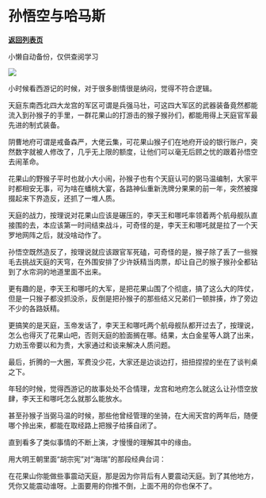 # 孙悟空与哈马斯

[**返回列表页**](/gzh/政事堂2019)

小懒自动备份，仅供查阅学习

![](https://mmbiz.qpic.cn/mmbiz_jpg/rxhS23yu8cMHMPfmSEuSDiawtEStCAjbibtQOeicGAmmoz1dHyxLx2Rj64W2dNkEo1p7gic4AgAJdhQ8ibyiaclH5eRw/640?wx_fmt=jpeg)

小时候看西游记的时候，对于很多剧情很是纳闷，觉得不符合逻辑。  

天庭东南西北四大龙宫的军区可谓是兵强马壮，可这四大军区的武器装备竟然都能流入到孙猴子的手里，一群花果山的打游击的猴子猴孙们，都能用得上天庭官军最先进的制式装备。

阴曹地府可谓是戒备森严，大佬云集，可花果山猴子们在地府开设的银行账户，突然数字就被人修改了，几乎无上限的额度，让他们可以毫无后顾之忧的跟着孙悟空去闹革命。

花果山的野猴子平时也就小大小闹，孙猴子也有个天庭认可的弼马温编制，大家平时都相安无事，可为啥在蟠桃大宴，各路神仙重新洗牌分果果的前一年，突然被撺掇起来下界造反，还抓了一堆人质。

天庭的战力，按理说对花果山应该是碾压的，李天王和哪吒率领着两个航母舰队直接围的去，本应该第一时间结束战斗，可奇怪的是，李天王和哪吒就是拉了一个天罗地网阵之后，就没啥动作了。  

孙悟空既然造反了，按理说就应该跟官军死磕，可奇怪的是，猴子除了丢了一些猴毛去挑战天庭的天穹，在外围安排了少许妖精当肉票，却让自己的猴子猴孙全都钻到了水帘洞的地道里面不出来。

更有趣的是，李天王和哪吒的大军，是把花果山围了个彻底，搞了这么大的阵仗，但是一只猴子都没抓没杀，反倒是把孙猴子的那些结义兄弟们一顿胖揍，炸了旁边不少的各路妖精。  

更搞笑的是天庭，玉帝发话了，李天王和哪吒两个航母舰队都开过去了，按理说，怎么也得灭了花果山吧，否则天庭的脸面搁在哪。结果，太白金星等人跳了出来，力劝玉帝要以和为贵，大家通过和谈来解决人质问题。

最后，折腾的一大圈，军费没少花，大家还是边谈边打，扭扭捏捏的坐在了谈判桌之下。

年轻的时候，觉得西游记的故事处处不合情理，龙宫和地府怎么就这么让孙悟空放肆，李天王和哪吒怎么就那么能放水。

甚至孙猴子当弼马温的时候，那些他曾经管理的坐骑，在大闹天宫的两年后，随便哪个拎出来，都能在取经路上把猴子给揍自闭了。

直到看多了类似事情的不断上演，才慢慢的理解其中的缘由。

用大明王朝里面“胡宗宪”对“海瑞”的那段经典台词：

在花果山你能做些事震动天庭，那是因为你背后有人要震动天庭。到了其他地方，凭你又能震动谁呀。上面要用的你推不倒，上面不用的你也保不了。

